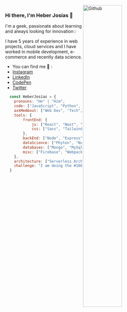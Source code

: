 <img width="50%" align="right" alt="Github" src="https://heberjosias.com/img/hero.svg" />

### Hi there, I'm Heber Josías 👋
I'm a geek, passionate about learning and always looking for innovation💡

I have 5 years of experience in web projects, cloud services and I have worked in mobile development, e-commerce and recently data science.

- You can find me 🔭 :
- [Instagram](https://www.instagram.com/josiasheber/)
- [LinkedIn](https://www.linkedin.com/in/heberjosias/)
- [CodePen](https://codepen.io/heberjosias/)
- [Twitter](https://twitter.com/josiasheber/)


```js
  const HeberJosías = {
    pronouns: "He" | "Him",
    code: ["JavaScript", "Python", "CSS", "PHP"],
    askMeAbout: ["Web Dev", "Tech", "Data Science"],
    tools: {
        frontEnd: {
            js: ["React", "Next", "Gatsby", "Vue", "Nuxt"],
            css: ["Sass", "Tailwind", "Materialize", "Vuetify", "Bootstrap"]
        },
        backEnd: ["Node", "Express", "PHP"],
        dataScience: ["Phyton", "NumPy", "Pandas", "Jupyter", "PowerBI"],
        databases: ["Mongo", "MySql", "SqlServer"],
        misc: ["Firebase", "Webpack", "Gulp", "Jest"]
    },
    architecture: ["Serverless Architecture", "Progressive Web applications", "Single Page Applications"],
    challenge: "I am doing the #100DaysOfCode challenge focused on React and Next"
  }
```


